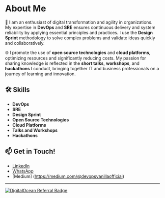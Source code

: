 # About Me

🚀 I am an enthusiast of digital transformation and agility in organizations. My expertise in **DevOps** and **SRE** ensures continuous delivery and system reliability by applying essential principles and practices. I use the **Design Sprint** methodology to solve complex problems and validate ideas quickly and collaboratively.

🌐 I promote the use of **open source technologies** and **cloud platforms**, optimizing resources and significantly reducing costs. My passion for sharing knowledge is reflected in the **short talks**, **workshops**, and **hackathons** I conduct, bringing together IT and business professionals on a journey of learning and innovation.

## 🛠️ Skills

- **DevOps**
- **SRE**
- **Design Sprint**
- **Open Source Technologies**
- **Cloud Platforms**
- **Talks and Workshops**
- **Hackathons**

## 📫 Get in Touch!

- [LinkedIn](https://www.linkedin.com/in/sandrociceros/)
- [WhatsApp](https://api.whatsapp.com/send/?phone=5511988954887&text=Ol%C3%A1,%20DevOps%20Vanilla!&type=phone_number&app_absent=0)
- [Medium] (https://medium.com/@devopsvanillaofficial)

___

[![DigitalOcean Referral Badge](https://web-platforms.sfo2.cdn.digitaloceanspaces.com/WWW/Badge%201.svg)](https://www.digitalocean.com/?refcode=43c771d8a6f1&utm_campaign=Referral_Invite&utm_medium=Referral_Program&utm_source=badge)
